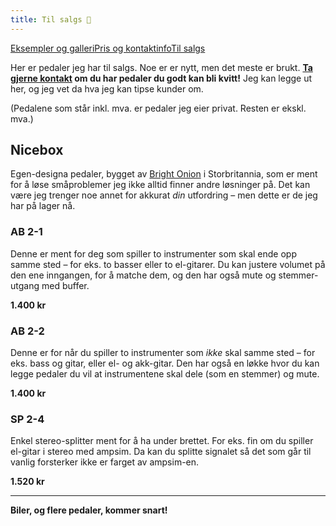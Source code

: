 ```yaml
---
title: Til salgs 💫
---
```

<div class="navigation-links"><a href="https://erlendmekkernice.cool/Eksempler-og-galleri">Eksempler og galleri</a><a href="https://erlendmekkernice.cool/Pris-og-kontaktinfo">Pris og kontaktinfo</a><a href="https://erlendmekkernice.cool/Til-salgs">Til salgs</a>
</div>

Her er pedaler jeg har til salgs. Noe er er nytt, men det meste er brukt. **[Ta gjerne kontakt](erlendmekkernice.cool/Pris-og-kontaktinfo/#ta-kontakt) om du har pedaler du godt kan bli kvitt!** Jeg kan legge ut her, og jeg vet da hva jeg kan tipse kunder om.

(Pedalene som står inkl. mva. er pedaler jeg eier privat. Resten er ekskl. mva.)

## Nicebox
Egen-designa pedaler, bygget av [Bright Onion](https://brightonion.co.uk/) i Storbritannia, som er ment for å løse småproblemer jeg ikke alltid finner andre løsninger på. Det kan være jeg trenger noe annet for akkurat *din* utfordring – men dette er de jeg har på lager nå.
### AB 2-1
Denne er ment for deg som spiller to instrumenter som skal ende opp samme sted – for eks. to basser eller to el-gitarer. Du kan justere volumet på den ene inngangen, for å matche dem, og den har også mute og stemmer-utgang med buffer.

**1.400 kr**
### AB 2-2
Denne er for når du spiller to instrumenter som *ikke* skal samme sted – for eks. bass og gitar, eller el- og akk-gitar. Den har også en løkke hvor du kan legge pedaler du vil at instrumentene skal dele (som en stemmer) og mute.

**1.400 kr**
### SP 2-4
Enkel stereo-splitter ment for å ha under brettet. For eks. fin om du spiller el-gitar i stereo med ampsim. Da kan du splitte signalet så det som går til vanlig forsterker ikke er farget av ampsim-en.

**1.520 kr**

---
**Biler, og flere pedaler, kommer snart!**